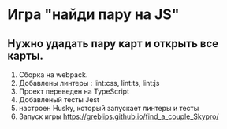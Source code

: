 # Игра "найди пару на JS"
## Нужно удадать пару карт и открыть все карты.
1. Сборка на webpack.
2. Добавлены линтеры : lint:css, lint:ts, lint:js
3. Проект переведен на TypeScript
4. Добавленый тесты Jest
5. настроен Husky, который запускает линтеры и тесты
6. Запуск игры https://greblips.github.io/find_a_couple_Skypro/

